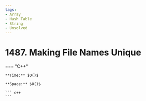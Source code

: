 ```yaml
---
tags:
- Array
- Hash Table
- String
- Unsolved
---
```



# 1487. Making File Names Unique

=== "C++"

    **Time:** $O()$

    **Space:** $O()$

    ``` c++
    ```